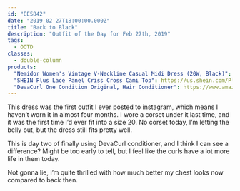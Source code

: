 ```yaml
---
id: "EE5842"
date: "2019-02-27T18:00:00.000Z"
title: "Back to Black"
description: "Outfit of the Day for Feb 27th, 2019"
tags:
  - OOTD
classes:
  - double-column
products:
  "Nemidor Women's Vintage V-Neckline Casual Midi Dress (20W, Black)": https://www.amazon.com/exec/obidos/ASIN/B01FDCWI7W/curvyandtrans-20
  "SHEIN Plus Lace Panel Criss Cross Cami Top": https://us.shein.com/Plus-Lace-Panel-Criss-Cross-Cami-Top-p-478055-cat-1890.html
  "DevaCurl One Condition Original, Hair Conditioner": https://www.amazon.com/exec/obidos/ASIN/B000TK99NU/curvyandtrans-20
---
```

This dress was the first outfit I ever posted to instagram, which means I haven’t worn it in almost four months. I wore a corset under it last time, and it was the first time I’d ever fit into a size 20. No corset today, I’m letting the belly out, but the dress still fits pretty well.

This is day two of finally using DevaCurl conditioner, and I think I can see a difference? Might be too early to tell, but I feel like the curls have a lot more life in them today.

Not gonna lie, I’m quite thrilled with how much better my chest looks now compared to back then.
